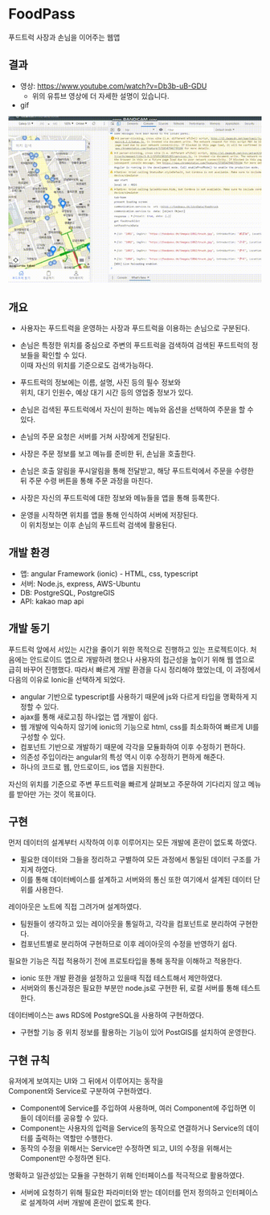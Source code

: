 # FoodPass
푸드트럭 사장과 손님을 이어주는 웹앱

결과
---------
- 영상: https://www.youtube.com/watch?v=Db3b-uB-GDU
  - 위의 유튜브 영상에 더 자세한 설명이 있습니다.
- gif

<img src="/result/동작영상.gif" title="px(픽셀) 크기 설정" alt="앱 이미지"></img><br/>



개요
-------------
- 사용자는 푸드트럭을 운영하는 사장과 푸드트럭을 이용하는 손님으로 구분된다.
- 손님은 특정한 위치를 중심으로 주변의 푸드트럭을 검색하여 검색된 푸드트럭의 정보들을 확인할 수 있다.  
이때 자신의 위치를 기준으로도 검색가능하다.
- 푸드트럭의 정보에는 이름, 설명, 사진 등의 필수 정보와  
위치, 대기 인원수, 예상 대기 시간 등의 영업중 정보가 있다.
- 손님은 검색된 푸드트럭에서 자신이 원하는 메뉴와 옵션을 선택하여 주문을 할 수 있다.
- 손님의 주문 요청은 서버를 거쳐 사장에게 전달된다.
- 사장은 주문 정보를 보고 메뉴를 준비한 뒤, 손님을 호출한다.
- 손님은 호출 알림을 푸시알림을 통해 전달받고, 해당 푸드트럭에서 주문을 수령한 뒤 주문 수령 버튼을 통해 주문 과정을 마친다.  

- 사장은 자신의 푸드트럭에 대한 정보와 메뉴들을 앱을 통해 등록한다.
- 운영을 시작하면 위치를 앱을 통해 인식하여 서버에 저장된다.  
이 위치정보는 이후 손님의 푸드트럭 검색에 활용된다.


개발 환경
--------------
- 앱: angular Framework (ionic)  -  HTML, css, typescript
- 서버: Node.js, express, AWS-Ubuntu 
- DB: PostgreSQL, PostgreGIS
- API: kakao map api

개발 동기
--------------
푸드트럭 앞에서 서있는 시간을 줄이기 위한 목적으로 진행하고 있는 프로젝트이다.
처음에는 안드로이드 앱으로 개발하려 했으나 사용자의 접근성을 높이기 위해 웹 앱으로 급히 바꾸어 진행했다.
따라서 빠르게 개발 환경을 다시 정리해야 했었는데, 이 과정에서 다음의 이유로 Ionic을 선택하게 되었다.
- angular 기반으로 typescript를 사용하기 때문에 js와 다르게 타입을 명확하게 지정할 수 있다.
- ajax를 통해 새로고침 하나없는 앱 개발이 쉽다.
- 웹 개발에 익숙하지 않기에 ionic의 기능으로 html, css를 최소화하여 빠르게 UI를 구성할 수 있다.
- 컴포넌트 기반으로 개발하기 때문에 각각을 모듈화하여 이후 수정하기 편하다.
- 의존성 주입이라는 angular의 특성 역시 이후 수정하기 편하게 해준다.
- 하나의 코드로 웹, 안드로이드, ios 앱을 지원한다.

자신의 위치를 기준으로 주변 푸드트럭을 빠르게 살펴보고 주문하여 기다리지 않고 메뉴를 받아만 가는 것이 목표이다.

구현
--------------
먼저 데이터의 설계부터 시작하여 이후 이루어지는 모든 개발에 혼란이 없도록 하였다.
- 필요한 데이터와 그들을 정리하고 구별하여 모든 과정에서 통일된 데이터 구조를 가지게 하였다.
- 이를 통해 데이터베이스를 설계하고 서버와의 통신 또한 여기에서 설계된 데이터 단위를 사용한다.

레이아웃은 노트에 직접 그려가며 설계하였다.
- 팀원들이 생각하고 있는 레이아웃을 통일하고, 각각을 컴포넌트로 분리하여 구현한다.
- 컴포넌트별로 분리하여 구현하므로 이후 레이아웃의 수정을 반영하기 쉽다.

필요한 기능은 직접 적용하기 전에 프로토타입을 통해 동작을 이해하고 적용한다.
- ionic 또한 개발 환경을 설정하고 있을때 직접 테스트해서 제안하였다.
- 서버와의 통신과정은 필요한 부분만 node.js로 구현한 뒤, 로컬 서버를 통해 테스트한다.

데이터베이스는 aws RDS에 PostgreSQL을 사용하여 구현하였다.
- 구현할 기능 중 위치 정보를 활용하는 기능이 있어 PostGIS를 설치하여 운영한다.


구현 규칙
----------------

유저에게 보여지는 UI와 그 뒤에서 이루어지는 동작을  
Component와 Service로 구분하여 구현하였다.
- Component에 Service를 주입하여 사용하며, 여러 Component에 주입하면 이들이 데이터를 공유할 수 있다.
- Component는 사용자의 입력을 Service의 동작으로 연결하거나 Service의 데이터를 출력하는 역할만 수행한다.
- 동작의 수정을 위해서는 Service만 수정하면 되고, UI의 수정을 위해서는 Component만 수정하면 된다.

명확하고 일관성있는 모듈을 구현하기 위해 인터페이스를 적극적으로 활용하였다.
- 서버에 요청하기 위해 필요한 파라미터와 받는 데이터를 먼저 정의하고 인터페이스로 설계하여 서버 개발에 혼란이 없도록 한다.
